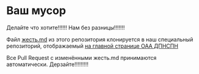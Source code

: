 # Ваш мусор

Делайте что хотите!!!!!! Нам без разницы!!!!!!!

Файл [жесть.md](жесть.md) из этого репозитория клонируется в наш специальный репозиторий, отображаемый [на главной странице ОАА ДПНСПН](https://github.com/dpnspn)

Все Pull Request с изменёнными жесть.md принимаются автоматически. Дерзайте!!!!!!!!!
